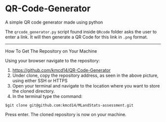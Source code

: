 # QR-Code-Generator
A simple QR code generator made using python

The `qrcode_generator.py` script found inside `QRcode` folder asks the user to enter a link. It will then generate a QR Code for this link in `.png` format.

--- 

How To Get The Repository on Your Machine


Using your browser navigate to the repository:

1. https://github.com/kmcd14/QR-Code-Generator
2. Under clone, copy the repository address, as seen in the above picture, using either SSH or HTTPS
3. Open your terminal and navigate to the location where you want to store the cloned directory.
4. In the terminal type the command:

``
  $git clone git@github.com:kmcd14/MLandStats-assessment.git
``

Press enter. The cloned repository is now on your machine.
